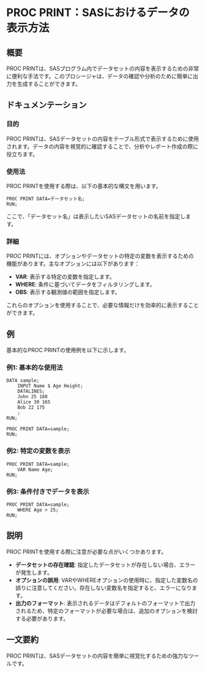 <!--
Meta Description: # PROC PRINT：SASにおけるデータの表示方法 ## 概要 PROC PRINTは、SASプログラム内でデータセットの内容を表示するための非常に便利な手法です。このプロシージャは、データの確認や分析のために簡単に出力を生成することができます。 ## ドキュメンテーション ### 目的 PR...
Meta Keywords: proc, print, data, run, sas
-->

# PROC PRINT：SASにおけるデータの表示方法

## 概要
PROC PRINTは、SASプログラム内でデータセットの内容を表示するための非常に便利な手法です。このプロシージャは、データの確認や分析のために簡単に出力を生成することができます。

## ドキュメンテーション
### 目的
PROC PRINTは、SASデータセットの内容をテーブル形式で表示するために使用されます。データの内容を視覚的に確認することで、分析やレポート作成の際に役立ちます。

### 使用法
PROC PRINTを使用する際は、以下の基本的な構文を用います。

```sas
PROC PRINT DATA=データセット名;
RUN;
```

ここで、「データセット名」は表示したいSASデータセットの名前を指定します。

### 詳細
PROC PRINTには、オプションやデータセットの特定の変数を表示するための機能があります。主なオプションには以下があります：

- **VAR**: 表示する特定の変数を指定します。
- **WHERE**: 条件に基づいてデータをフィルタリングします。
- **OBS**: 表示する観測値の範囲を指定します。

これらのオプションを使用することで、必要な情報だけを効率的に表示することができます。

## 例
基本的なPROC PRINTの使用例を以下に示します。

### 例1: 基本的な使用法
```sas
DATA sample;
    INPUT Name $ Age Height;
    DATALINES;
    John 25 180
    Alice 30 165
    Bob 22 175
    ;
RUN;

PROC PRINT DATA=sample;
RUN;
```

### 例2: 特定の変数を表示
```sas
PROC PRINT DATA=sample;
    VAR Name Age;
RUN;
```

### 例3: 条件付きでデータを表示
```sas
PROC PRINT DATA=sample;
    WHERE Age > 25;
RUN;
```

## 説明
PROC PRINTを使用する際に注意が必要な点がいくつかあります。

- **データセットの存在確認**: 指定したデータセットが存在しない場合、エラーが発生します。
- **オプションの誤用**: VARやWHEREオプションの使用時に、指定した変数名の誤りに注意してください。存在しない変数名を指定すると、エラーになります。
- **出力のフォーマット**: 表示されるデータはデフォルトのフォーマットで出力されるため、特定のフォーマットが必要な場合は、追加のオプションを検討する必要があります。

## 一文要約
PROC PRINTは、SASデータセットの内容を簡単に視覚化するための強力なツールです。